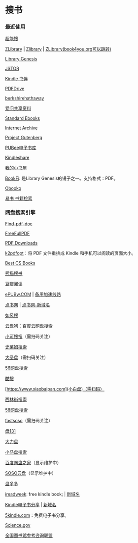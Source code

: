 # 搜书

### 最近使用

[超能搜](https://www.chaonengso.com/)

[ZLibrary](https://zh.b-ok.cc/) | [Zlibrary](https://zh.singlelogin.org/) | [ZLibrary(book4you.org可以跳转)](https://singlelogin.org/)

[Library Genesis](http://libgen.rs/)

[JSTOR](https://www.jstor.org/)

[Kindle 书伴](https://bookfere.com/)

[PDFDrive](https://www.pdfdrive.com/)

[berkshirehathaway](https://berkshirehathaway.com/)

[爱问共享资料](http://ishare.iask.sina.com.cn/)

[Standard Ebooks](https://standardebooks.org/)

[Internet Archive](https://archive.org/)

[Project Gutenberg](https://www.gutenberg.org/)

[PUBee电子书库](http://cn.epubee.com/)

[Kindleshare](https://kindleshare.cn/)

[我的小书屋](http://mebook.cc)

[BookFi](https://en.bookfi.net/): 是Library Genesis的镜子之一。支持格式：PDF。

[Obooko](https://www.obooko.com/)

[易书 书籍检索](https://search.yibook.org/)

### 网盘搜索引擎

[Find-pdf-doc](http://www.findpdfdoc.com/)

[FreeFullPDF](http://www.freefullpdf.com/index.html#gsc.tab=0)

[PDF Downloads](https://pdf-downloads.net/)

[k2pdfopt](https://www.willus.com/k2pdfopt/)：将 PDF 文件重排成 Kindle 和手机可以阅读的页面大小。

[Best CS Books](https://coderscat.com/best-cs-books)

[熊猫搜书](http://shuxiangjia.cn/?id=181)

[豆瓣阅读](https://read.douban.com/)

[ePUBw.COM](https://epubw.com/) | [备用加速线路](http://www.epubw.xyz)

[点书网](http://www.gezhongshu.com/forum.php) | [点书网-新域名](https://dianshu.xyz/)

[如风搜](http://www.rufengso.net/)

[云盘狗](http://www.yunpangou.com)：百度云网盘搜索

[小可搜搜](https://www.xiaokesoso.com)（需扫码关注）

[史莱姆搜索](http://www.slimego.cn)

[大圣盘](https://www.dashengpan.com)（需扫码关注）

[56网盘搜索](https://www.56wangpan.com)

[酷搜](https://www.kolsou.com)

[https://www.xiaobaipan.com](小白盘)（需扫码）

[西林街搜索](https://xilinjie.cc)

[58网盘搜索](https://www.58wangpan.com)

[fastsoso](https://www.fastsoso.cn)（需扫码关注）

[盘131](https://www.pan131.com)

[大力盘](https://www.dalipan.com)

[小马盘搜索](https://xiaomapan.com)

[百度网盘之家](https://www.wowenda.com)（显示维护中）

[SOSO云盘](https://www.sosoyunpan.com)（显示维护中）

[盘多多](http://www.panduoduo.top)

[ireadweek](http://www.ireadweek.com): free kindle book; | [新域名](https://www.shudan.vip/category/ireadweek)

[Kindle电子书分享](https://kindle.51nazhun.pub/) | [新域名](https://book.51read.site/)

[5kindle.com](https://5kindle.com/)：免费电子书分享。

[Science.gov](https://www.science.gov/)

[全国图书馆参考咨询联盟](http://www.ucdrs.superlib.net/)